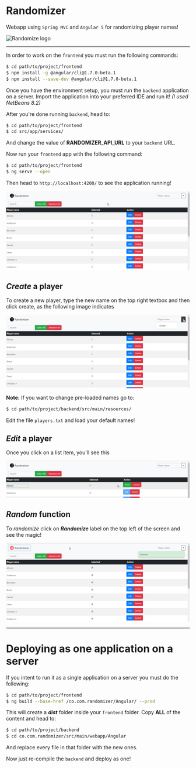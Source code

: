 # Randomizer

Webapp using `Spring MVC` and `Angular 5` for randomizing player names!

[random]: screenshots/random.png "Randomize in action!"
[edit]: screenshots/edit.png "Edit option"
[home]: screenshots/home.png "Home view"
[create]: screenshots/create.png "Create a player"
[logo]: frontend/src/favicon.ico

![Randomize logo][logo]

------

In order to work on the `frontend` you must run the following commands:

```sh
$ cd path/to/project/frontend
$ npm install -g @angular/cli@1.7.0-beta.1
$ npm install --save-dev @angular/cli@1.7.0-beta.1
```

Once you have the environment setup, you must run the `backend` application on a server. Import the application into your preferred IDE and run it! _(I used NetBeans 8.2)_

After you're done running `backend`, head to:

```sh
$ cd path/to/project/frontend
$ cd src/app/services/
```

And change the value of **RANDOMIZER_API_URL** to your `backend` URL.

Now run your `frontend` app with the following command:

```sh
$ cd path/to/project/frontend
$ ng serve --open
```

Then head to  `http://localhost:4200/` to see the application running!


![Home view][home]

## _Create_ a player

To create a new player, type the new name on the top right textbox and then click create, as the following image indicates

![Create a player][create]

**Note:** If you want to change pre-loaded names go to:

```sh
$ cd path/to/project/backend/src/main/resources/
```

Edit the file `players.txt` and load your default names!

## _Edit_ a player

Once you click on a list item, you'll see this

![Edit a player][edit]

## _Random_ function

To _randomize_ click on _**Randomize**_ label on the top left of the screen and see the magic!

![Randomize][random]

------

# Deploying as one application on a server

If you intent to run it as a single application on a server you must do the following:

```sh
$ cd path/to/project/frontend
$ ng build --base-href /co.com.randomizer/Angular/ --prod
```

This will create a _**dist**_ folder inside your `frontend` folder. Copy **ALL** of the content and head to:

```sh
$ cd path/to/project/backend
$ cd co.com.randomizer/src/main/webapp/Angular
```

And replace every file in that folder with the new ones.

Now just re-compile the `backend` and deploy as one!
